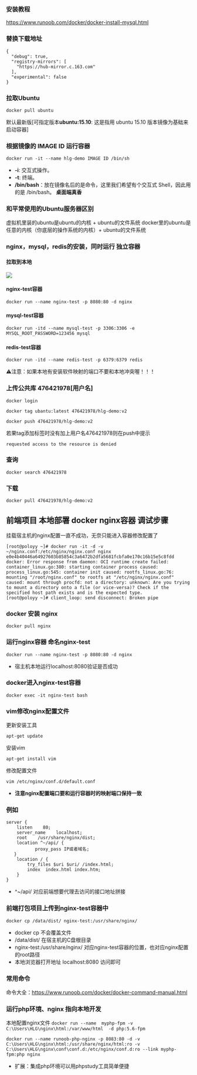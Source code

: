 ### 安装教程
https://www.runoob.com/docker/docker-install-mysql.html

### 替换下载地址
```
{
  "debug": true,
  "registry-mirrors": [
    "https://hub-mirror.c.163.com"
  ],
  "experimental": false
}
```

### 拉取Ubuntu
```
docker pull ubuntu
```
默认最新版[可指定版本**ubuntu:15.10**: 这是指用 ubuntu 15.10 版本镜像为基础来启动容器]


### 根据镜像的 IMAGE ID 运行容器
```
docker run -it --name hlg-demo IMAGE ID /bin/sh
```
*   **\-i**: 交互式操作。
*   **\-t**: 终端。
*   **/bin/bash**：放在镜像名后的是命令，这里我们希望有个交互式 Shell，因此用的是 /bin/bash。
**桌面端真香**


### 和平常使用的Ubuntu服务器区别
虚拟机里装的ubuntu是ubuntu的内核 + ubuntu的文件系统
docker里的ubuntu是任意的内核（你底层的操作系统的内核）+ ubuntu的文件系统


### nginx，mysql，redis的安装，同时运行 独立容器
#### 拉取到本地
<img src="/杂记/docker/1.png" />

#### nginx-test容器
~~~
docker run --name nginx-test -p 8080:80 -d nginx
~~~
#### mysql-test容器
~~~
docker run -itd --name mysql-test -p 3306:3306 -e MYSQL_ROOT_PASSWORD=123456 mysql
~~~
#### redis-test容器
~~~
docker run -itd --name redis-test -p 6379:6379 redis
~~~
⚠️注意：如果本地有安装软件映射的端口不要和本地冲突喔！！！




### 上传公共库 476421978[用户名]
```
docker login
```
```
docker tag ubantu:latest 476421978/hlg-demo:v2
```
```
docker push 476421978/hlg-demo:v2
```
若果tag添加标签时没有加上用户名476421978则在push中提示
```
requested access to the resource is denied
```


### 查询
```
docker search 476421978
```

### 下载
```
docker pull 476421978/hlg-demo:v2
```


## 前端项目 本地部署 docker nginx容器 调试步骤
挂载宿主机的nginx配置一直不成功，无奈只能进入容器修改配置了
```
[root@poloyy ~]# docker run -it -d -v ~/nginx.conf:/etc/nginx/nginx.conf nginx
e0e4b40446a64927603b85854c3a6472b2dfa5681fcbfa0e170c16b15e5c8fdd
docker: Error response from daemon: OCI runtime create failed: container_linux.go:380: starting container process caused: process_linux.go:545: container init caused: rootfs_linux.go:76: mounting "/root/nginx.conf" to rootfs at "/etc/nginx/nginx.conf" caused: mount through procfd: not a directory: unknown: Are you trying to mount a directory onto a file (or vice-versa)? Check if the specified host path exists and is the expected type.
[root@poloyy ~]# client_loop: send disconnect: Broken pipe

```
### docker 安装 nginx
```
docker pull nginx
```
### 运行nginx容器 命名nginx-test
~~~
docker run --name nginx-test -p 8080:80 -d nginx
~~~
* 宿主机本地运行localhost:8080验证是否成功


### docker进入nginx-test容器
~~~
docker exec -it nginx-test bash
~~~


### vim修改nginx配置文件
更新安装工具
```
apt-get update
```
安装vim
```
apt-get install vim
```
修改配置文件
```
vim /etc/nginx/conf.d/default.conf
```
* **注意nginx配置端口要和运行容器时的映射端口保持一致**
### 例如
```
server {
    listen    80;
    server_name    localhost;
    root    /usr/share/nginx/dist;
    location ^~/api/ {
           proxy_pass IP或者域名;
   }
    location / {
        try_files $uri $uri/ /index.html;
        index  index.html index.htm;
    }
}
```
* ^~/api/    对应前端想要代理去访问的接口地址拼接


### 前端打包项目上传到nginx-test容器中
```
docker cp /data/dist/ nginx-test:/usr/share/nginx/
```
* docker cp 不会覆盖文件
* /data/dist/  在宿主机的C盘根目录
* nginx-test:/usr/share/nginx/ 对应nginx-test容器的位置，也对应nginx配置的root路径
* 本地浏览器打开地址 localhost:8080 访问即可


###  常用命令
命令大全：https://www.runoob.com/docker/docker-command-manual.html


### 运行php环境、nginx 指向本地开发
本地配置nginx文件
`docker run --name  myphp-fpm -v C:\Users\HLG\nginx\html:/var/www/html  -d php:5.6-fpm`

`docker run --name runoob-php-nginx -p 8083:80 -d -v C:\Users\HLG\nginx\html:/usr/share/nginx/html:ro -v C:\Users\HLG\nginx\conf\conf.d:/etc/nginx/conf.d:ro --link myphp-fpm:php nginx`

- 扩展：集成php环境可以用phpstudy工具简单便捷








